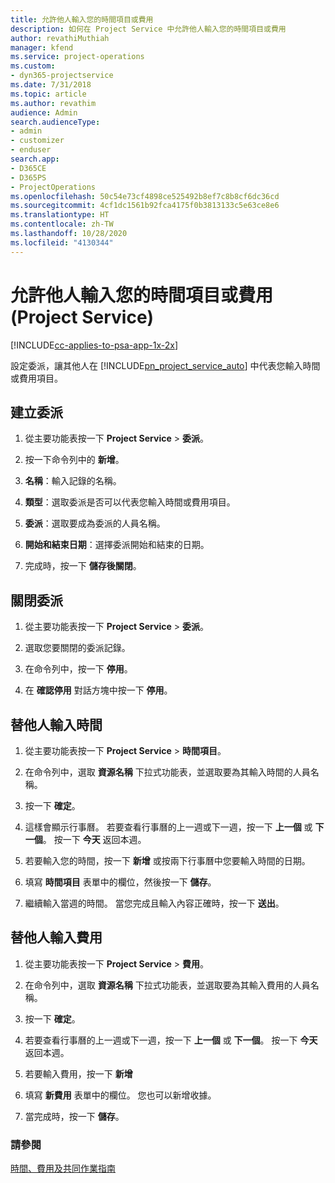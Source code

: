 ```yaml
---
title: 允許他人輸入您的時間項目或費用
description: 如何在 Project Service 中允許他人輸入您的時間項目或費用
author: revathiMuthiah
manager: kfend
ms.service: project-operations
ms.custom:
- dyn365-projectservice
ms.date: 7/31/2018
ms.topic: article
ms.author: revathim
audience: Admin
search.audienceType:
- admin
- customizer
- enduser
search.app:
- D365CE
- D365PS
- ProjectOperations
ms.openlocfilehash: 50c54e73cf4898ce525492b8ef7c8b8cf6dc36cd
ms.sourcegitcommit: 4cf1dc1561b92fca4175f0b3813133c5e63ce8e6
ms.translationtype: HT
ms.contentlocale: zh-TW
ms.lasthandoff: 10/28/2020
ms.locfileid: "4130344"
---
```

# <a name="allow-someone-else-to-enter-your-time-entry-or-expense-project-service"></a>允許他人輸入您的時間項目或費用 (Project Service)

[!INCLUDE[cc-applies-to-psa-app-1x-2x](../includes/cc-applies-to-psa-app-1x-2x.md)]

設定委派，讓其他人在 [!INCLUDE[pn_project_service_auto](../includes/pn-project-service-auto.md)] 中代表您輸入時間或費用項目。  
  
## <a name="create-a-delegate"></a>建立委派  
  
1.  從主要功能表按一下 **Project Service** > **委派**。  
  
2.  按一下命令列中的 **新增**。  
  
3. **名稱**：輸入記錄的名稱。  
  
4. **類型**：選取委派是否可以代表您輸入時間或費用項目。  
  
5. **委派**：選取要成為委派的人員名稱。  
  
6. **開始和結束日期**：選擇委派開始和結束的日期。  
  
7.  完成時，按一下 **儲存後關閉**。  
  
## <a name="turn-off-delegation"></a>關閉委派  
  
1.  從主要功能表按一下 **Project Service** > **委派**。  
  
2.  選取您要關閉的委派記錄。  
  
3.  在命令列中，按一下 **停用**。  
  
4.  在 **確認停用** 對話方塊中按一下 **停用**。  
  
## <a name="enter-time-for-someone-else"></a>替他人輸入時間  
  
1.  從主要功能表按一下 **Project Service** > **時間項目**。  
  
2.  在命令列中，選取 **資源名稱** 下拉式功能表，並選取要為其輸入時間的人員名稱。  
  
3.  按一下 **確定**。  
  
4.  這樣會顯示行事曆。 若要查看行事曆的上一週或下一週，按一下 **上一個** 或 **下一個**。 按一下 **今天** 返回本週。  
  
5.  若要輸入您的時間，按一下 **新增** 或按兩下行事曆中您要輸入時間的日期。  
  
6.  填寫 **時間項目** 表單中的欄位，然後按一下 **儲存**。  
  
7.  繼續輸入當週的時間。 當您完成且輸入內容正確時，按一下 **送出**。  
  
## <a name="enter-expenses-for-someone-else"></a>替他人輸入費用  
  
1.  從主要功能表按一下 **Project Service** > **費用**。  
  
2.  在命令列中，選取 **資源名稱** 下拉式功能表，並選取要為其輸入費用的人員名稱。  
  
3.  按一下 **確定**。  
  
4.  若要查看行事曆的上一週或下一週，按一下 **上一個** 或 **下一個**。 按一下 **今天** 返回本週。  
  
5.  若要輸入費用，按一下 **新增**  
  
6.  填寫 **新費用** 表單中的欄位。 您也可以新增收據。  
  
7.  當完成時，按一下 **儲存**。  
  
### <a name="see-also"></a>請參閱  
 [時間、費用及共同作業指南](../psa/time-expense-collaboration-guide.md)
